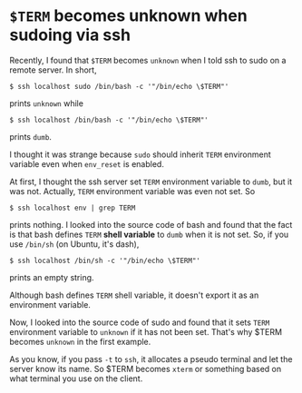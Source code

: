# `$TERM` becomes unknown when sudoing via ssh

Recently, I found that `$TERM` becomes `unknown` when I told ssh to sudo on a remote server. In short,

    $ ssh localhost sudo /bin/bash -c '"/bin/echo \$TERM"'

prints `unknown` while

    $ ssh localhost /bin/bash -c '"/bin/echo \$TERM"'

prints `dumb`.

I thought it was strange because `sudo` should inherit `TERM` environment variable even when `env_reset` is enabled.

At first, I thought the ssh server set `TERM` environment variable to `dumb`, but it was not. Actually, `TERM` environment variable was even not set. So

    $ ssh localhost env | grep TERM

prints nothing. I looked into the source code of bash and found that the fact is that bash defines `TERM` **shell variable** to `dumb` when it is not set. So, if you use `/bin/sh` (on Ubuntu, it's dash),

    $ ssh localhost /bin/sh -c '"/bin/echo \$TERM"'

prints an empty string.

Although bash defines `TERM` shell variable, it doesn't export it as an environment variable.

Now, I looked into the source code of sudo and found that it sets `TERM` environment variable to `unknown` if it has not been set. That's why $TERM becomes `unknown` in the first example.

As you know, if you pass `-t` to `ssh`, it allocates a pseudo terminal and let the server know its name. So $TERM becomes `xterm` or something based on what terminal you use on the client.
